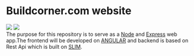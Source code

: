 # Buildcorner.com website 
<a href="https://codeclimate.com/github/ankitsilaich/buildcorner-node"><img src="https://codeclimate.com/github/ankitsilaich/buildcorner-node/badges/gpa.svg" /></a>
<a href="https://codeclimate.com/github/ankitsilaich/buildcorner-node/coverage"><img src="https://codeclimate.com/github/ankitsilaich/buildcorner-node/badges/coverage.svg" /></a><br>
The purpose for this repository is to serve as a [Node](http://nodejs.org/) and [Express](http://expressjs.com/) web app.The frontend will be developed on [ANGULAR](https://angularjs.org/) and backend is based on Rest Api which is built on [SLIM](http://slimframework.com).
